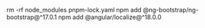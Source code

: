 rm -rf node_modules pnpm-lock.yaml
npm add @ng-bootstrap/ng-bootstrap@^17.0.1
npm add @angular/localize@^18.0.0

